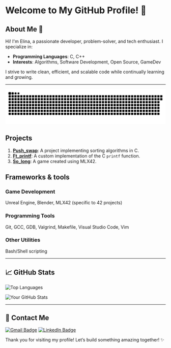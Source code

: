 # Welcome to My GitHub Profile! 👋



## About Me 🚀

Hi! I'm Elina, a passionate developer, problem-solver, and tech enthusiast. I specialize in:
- **Programming Languages**: C, C++
- **Interests**: Algorithms, Software Development, Open Source, GameDev

I strive to write clean, efficient, and scalable code while continually learning and growing.

---

![Snake animation](https://github.com/elinakly/elinakly/blob/output/github-contribution-grid-snake-dark.svg)

## Projects
1. **[Push_swap](https://github.com/elinakly/push_swap42)**: A project implementing sorting algorithms in C.
2. **[Ft_printf](https://github.com/elinakly/ft_printf42)**: A custom implementation of the C `printf` function.
3. **[So_long](https://github.com/elinakly/so_long42)**: A game created using MLX42.

## Frameworks & tools
### Game Development
Unreal Engine, Blender, MLX42 (specific to 42 projects)

### Programming Tools
Git, GCC, GDB, Valgrind, Makefile,
Visual Studio Code, Vim

### Other Utilities
Bash/Shell scripting

---

## 📈 GitHub Stats

![Top Languages](https://github-readme-stats.vercel.app/api/top-langs/?username=elinakly&layout=compact&theme=radical)

![Your GitHub Stats](https://github-readme-stats.vercel.app/api?username=elinakly&show_icons=true&theme=radical)

---


## 💬 Contact Me

[![Gmail Badge](https://img.shields.io/badge/-Gmail-D14836?style=flat-square&logo=Gmail&logoColor=white)](mailto:klimova.elina85@gmail.com)
[![LinkedIn Badge](https://img.shields.io/badge/-LinkedIn-blue?style=flat-square&logo=LinkedIn&logoColor=white)](https://www.linkedin.com/in/elina-klymova?utm_source=share&utm_campaign=share_via&utm_content=profile&utm_medium=ios_app)



Thank you for visiting my profile! Let’s build something amazing together! ✨

